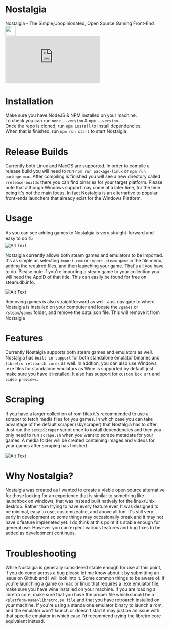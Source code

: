 # Nostalgia 
Nostalgia - The Simple,Unopinionated, Open Source Gaming Front-End
<img width="32" height="32" src="https://i.imgur.com/UQz3tN9.png">
<br>
![Alt Text](https://gbatemp.net/proxy.php?image=https%3A%2F%2Fmedia4.giphy.com%2Fmedia%2F3b5a9dVpTJFmfauiHc%2Fgiphy.gif&hash=368cdbdded067611ade69850b54b49a0)

# Installation
Make sure you have NodeJS & NPM installed on your machine.
<br>
To check you can run `node --version` & `npm --version`.
<br>
Once the repo is cloned, run `npm install` to install dependencies.
<br>
When that is finished, run `npm run start` to start Nostalgia

# Release Builds
Currently both Linux and MacOS are supported. In order to compile a release build you will need to run `npm run package-linux` or `npm run package-mac`. After compiling is finished you will see a new directory called 
`/release-builds` there you can find binaries for your target platform. Please note that although Windows support may come at a later time, for the time being it's not the main focus. In fact Nostalgia is an alternative to popular front-ends launchers that already exist for the Windows Platform.

# Usage
As you can see adding games to Nostalgia is very straight-forward and easy to do 👍
<br>
![Alt Text](https://media2.giphy.com/media/SP0KlPJ9ns2I81r6OG/giphy.gif)

Nostalgia currently allows both steam games and emulators to be imported. It's as simple as selecting `import rom`
or `import steam game` in the file menu, adding the required files, and then launching your game. That's all you have to do. 
Please note if you're importing a steam game to your collection you will need the AppID of that title. This can easily be 
found for free on steam.db.info. 

![Alt Text](https://media3.giphy.com/media/hyJJeraLb0M0SvWffJ/giphy.gif)

Removing games is also straightforward as well. Just navigate to where Nostalgia is installed
on your computer and locate the `/games` or `/steam/games` folder, and remove the data.json file. This will remove it from Nostalgia

# Features
Currently Nostalgia supports both steam games and emulators as well. Nostalgia has `built in support` for both standalone emulator binaries and `libretro retroarch cores` as well. In addtion, you can also
use Windows .exe files for standalone emulators as Wine is supported by default just make sure you have it installed. It also has support for `custom box art` and `video previews`. 

# Scraping 
If you have a larger collection of rom files it's recommended to use a scraper to fetch media files for you games. In which case you can take advantage of the default scraper (skyscraper) that Nostalgia has to offer. Just run the `setupScraper` script once to install dependencies and then you only need to run `scrape.sh` when you want to scrape metadata for your games. A media folder will be created containing images and videos for your games after scraping has finished.

![Alt Text](https://i.imgur.com/by30Sxd.png)

# Why Nostalgia?
Nostalgia was created as I wanted to create a viable open source alternative for those looking for an experience that is similar to something like launchbox on windows, that was instead built natively for the linux/Unix desktop. Rather than trying to have every feature ever, It was designed to be minimal, easy to use, customizeable, and above all fun. It's still very early in development so some things may occasionally break and it may not have x feature impleneted yet. I do think at this point it's stable enough for general use. However you can expect various features and bug fixes to be added as development continues. 

# Troubleshooting
While Nostalgia is generally considered stable enough for use at this point, if you do come across a bug please let me know about it by submitting an issue on Github and I will look into it. Some common things to be aware of. If you're launching a game on mac or linux that requires a .exe emulator file, make sure you have wine installed on your machine. If you are loading a libretro core, make sure that you have the proper file which should be a `<platform-name>libretro.so file` and that you have retroarch installed on your machine. If you're using a standalone emulator binary to launch a rom, and the emulator won't launch or doesn't start it may just be an issue with that specific emulator in which case I'd recommend trying the libretro core equivalent instead. 
